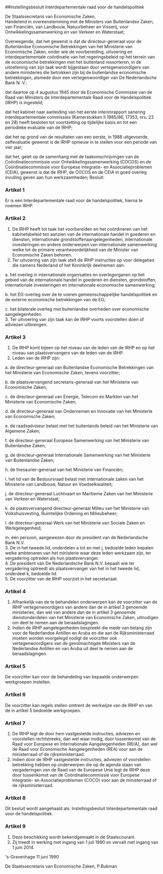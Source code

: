 <meta http-equiv='Content-Type' content='text/html; charset=utf-8' />

##Instellingsbesluit Interdepartementale raad voor de handelspolitiek

De Staatssecretaris van Economische Zaken,  
Handelend in overeenstemming met de Ministers van Buitenlandse Zaken, van Financiën, van Landbouw, Natuurbeheer en Visserij, voor Ontwikkelingssamenwerking en van Verkeer en Waterstaat;

Overwegende, dat het gewenst is dat de directeur-generaal voor de Buitenlandse Economische Betrekkingen van het Ministerie van Economische Zaken, onder wie de voorbereiding, uitvoering en interdepartementale coördinatie van het regeringsbeleid op het terrein van de economische betrekkingen met het buitenland ressorteren, in de uitoefening van zijn taak wordt bijgestaan door vertegenwoordigers van andere ministeries die betrokken zijn bij de buitenlandse economische betrekkingen, alsmede door een vertegenwoordiger van De Nederlandsche Bank N. V.:

dat daartoe op 4 augustus 1945 door de Economische Commissie van de Raad van Ministers de Interdepartementale Raad voor de Handelspolitiek (IRHP) is ingesteld;  

dat het kabinet naar aanleiding van het eerste interimrapport sanering interdepartementale commissies (Kamerstukken II 1985/86, 17353, nrs. 23 en 28) heeft besloten tot voortzetting op tijdelijke basis en tot een periodieke evaluatie van de IRHP;  

dat het op grond van de resultaten van een eerste, in 1988 uitgevoerde, zelfevaluatie gewenst is de IRHP opnieuw in te stellen voor een periode van vier jaar;  

dat het, gelet op de samenhang met de taakomschrijvingen van de Coördinatiecommissie voor Ontwikkelingssamenwerking (COCOS) en de Coördinatiecommissie voor Europese Integratie- en Associatieproblemen (CEIA), gewenst is dat de IRHP, de COCOS en de CEIA in goed overleg invulling geven aan hun werkzaamheden;     Besluit:    

### Artikel  1  

Er is een Interdepartementale raad voor de handelspolitiek, hierna te noemen IRHP.  

### Artikel  2  

1.  De IRHP heeft tot taak het voorbereiden en het coördineren van het kabinetsbeleid ten aanzien van de internationale handel in goederen en diensten, internationale grondstoffenaangelegenheden, internationale investeringen en andere onderwerpen van internationale samenwerking welke tot de primaire verantwoordelijkheid van de Minister van Economische Zaken behoren.   
2.  Ter uitvoering van zijn taak stelt de IRHP instructies op voor delegaties die namens Nederland of het Koninkrijk deelnemen aan: 

a. het overleg in internationale organisaties en overlegorganen op het gebied van de internationale handel in goederen en diensten, grondstoffen, internationale investeringen en internationale economische samenwerking;  

b. het EG-overleg over de te voeren gemeenschappelijke handelspolitiek en de externe economische betrekkingen van de EG;  

c. het bilaterale overleg met buitenlandse overheden over economische aangelegenheden.     
3.  Ter uitvoering van zijn taak kan de IRHP voorts voorstellen doen of adviezen uitbrengen.   

### Artikel  3  

1.  De IRHP komt bijeen op het niveau van de leden van de IRHP en op het niveau van plaatsvervangers van de leden van de IRHP.   
2.  Leden van de IRHP zijn: 

a. de directeur-generaal van Buitenlandse Economische Betrekkingen van het Ministerie van Economische Zaken, tevens voorzitter;  

b. de plaatsvervangend secretaris-generaal van het Ministerie van Economische Zaken;  

c. de directeur-generaal van Energie, Telecom en Markten van het Ministerie van Economische Zaken;  

d. de directeur-generaal van Ondernemen en Innovatie van het Ministerie van Economische Zaken;  

e. de raadsadviseur belast met het buitenlands beleid van het Ministerie van Algemene Zaken;  

f. de directeur-generaal Europese Samenwerking van het Ministerie van Buitenlandse Zaken;  

g. de directeur-generaal Internationale Samenwerking van het Ministerie van Buitenlandse Zaken;  

h. de thesaurier-generaal van het Ministerie van Financiën;  

i. het lid van de Bestuursraad belast met internationale zaken van het Ministerie van Landbouw, Natuur en Voedselkwaliteit;  

j. de directeur-generaal Luchtvaart en Maritieme Zaken van het Ministerie van Verkeer en Waterstaat;  

k. de plaatsvervangend directeur-generaal Milieu van het Ministerie van Volkshuisvesting, Ruimtelijke Ordening en Milieubeheer;  

l. de directeur-generaal Werk van het Ministerie van Sociale Zaken en Werkgelegenheid;  

m. één persoon, aangewezen door de president van de Nederlandsche Bank N.V.     
3.  De in het tweede lid, onderdelen a tot en met j, bedoelde leden bepalen welke ambtenaren van het ministerie waar deze leden werkzaam zijn, ter vergadering optreden als hun plaatsvervanger.   
4.  De president van De Nederlandsche Bank N.V. bepaalt wie ter vergadering optreedt als plaatsvervanger van het in het tweede lid, onderdeel k, bedoelde lid.   
5.  De voorzitter van de IRHP voorziet in het secretariaat.   

### Artikel  4  

1.  Afhankelijk van de te behandelen onderwerpen kan de voorzitter van de IRHP vertegenwoordigers van andere dan de in artikel 3 genoemde ministeries, dan wel van andere dan de in artikel 3 genoemde dienstonderdelen van het Ministerie van Economische Zaken, uitnodigen om deel te nemen aan de beraadslagingen.   
2.  Indien de IRHP aangelegenheden bespreekt die mede van belang zijn voor de Nederlandse Antillen en Aruba en die aan de Rijksministerraad moeten worden voorgelegd nodigt de voorzitter ook vertegenwoordigers van de gevolmachtigde Ministers van de Nederlandse Antillen en van Aruba uit deel te nemen aan de beraadslagingen.   

### Artikel  5  

De voorzitter kan voor de behandeling van bepaalde onderwerpen werkgroepen instellen.  

### Artikel  6  

De voorzitter kan regels stellen omtrent de werkwijze van de IRHP en van de in artikel 5 bedoelde werkgroepen.  

### Artikel  7  

1.  De IRHP legt de door hem vastgestelde instructies, adviezen en voorstellen rechtstreeks, dan wel waar nodig, door tussenkomst van de Raad voor Europese en Internationale Aangelegenheden (REIA), dan wel de Raad voor Economische Aangelegenheden (REA) voor aan de ministerraad of de rijksministerraad.   
2.  Indien door de IRHP vastgestelde instructies, adviezen of voorstellen betrekking hebben op onderwerpen die op de agenda staan van vergaderingen van de Raad van de Europese Unie legt de IRHP deze door tussenkomst van de Coördinatiecommissie voor Europese Integratie- en Associatieproblemen (COCO) voor aan de ministerraad of de rijksministerraad.   

### Artikel  8  

Dit besluit wordt aangehaald als: Instellingsbesluit Interdepartementale raad voor de handelspolitiek.  

### Artikel  9  

1.  Deze beschikking wordt bekendgemaakt in de Staatscourant.   
2.  Zij treedt in werking met ingang van 1 juli 1990 en vervalt met ingang van 1 juni 2014.   

's-Gravenhage 
11 juni 1990    

De 
Staatssecretaris van Economische Zaken, 
P.Bukman    
